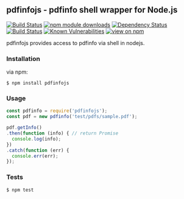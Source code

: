 ## pdfinfojs - pdfinfo shell wrapper for Node.js
[![Build Status](https://travis-ci.org/fagbokforlaget/pdfinfojs.png)](https://travis-ci.org/fagbokforlaget/pdfinfojs)
[![npm module downloads](http://img.shields.io/npm/dt/pdfinfojs.svg)](https://www.npmjs.org/package/pdfinfojs)
[![Dependency Status](https://david-dm.org/fagbokforlaget/pdfinfojs.svg)](https://david-dm.org/fagbokforlaget/pdfinfojs)
[![Build Status](https://travis-ci.org/fagbokforlaget/pdfinfojs.svg)](https://travis-ci.org/fagbokforlaget/pdfinfojs)
[![Known Vulnerabilities](https://snyk.io/test/github/fagbokforlaget/pdfinfojs/badge.svg)](https://snyk.io/test/github/fagbokforlaget/pdfinfojs)
[![view on npm](http://img.shields.io/npm/l/pdfinfojs.svg)](https://www.npmjs.org/package/pdfinfojs)

pdfinfojs provides access to pdfinfo via shell in nodejs.

### Installation

via npm:

```
$ npm install pdfinfojs
```

### Usage
```javascript
const pdfinfo = require('pdfinfojs');
const pdf = new pdfinfo('test/pdfs/sample.pdf');

pdf.getInfo()
.then(function (info) { // return Promise
  console.log(info);
})
.catch(function (err) {
  console.err(err);
});
```

### Tests
```
$ npm test
```

